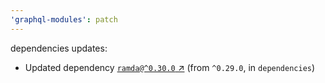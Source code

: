 ```yaml
---
'graphql-modules': patch
---
```

dependencies updates:
  - Updated dependency [`ramda@^0.30.0` ↗︎](https://www.npmjs.com/package/ramda/v/0.30.0) (from `^0.29.0`, in `dependencies`)
